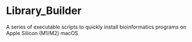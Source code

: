 # Library_Builder
A series of executable scripts to quickly install bioinformatics programs on Apple Silicon (M1/M2) macOS
